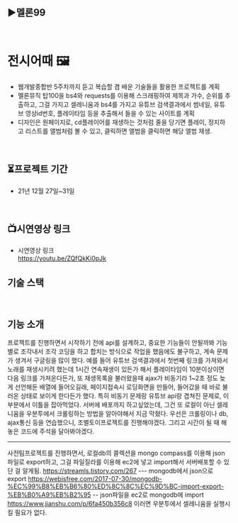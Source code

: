 ## ▶멜론99

<br>

# 전시어때 🖼

+ 웹개발종합반 5주차까지 듣고 복습할 겸 배운 기술들을 활용한 프로젝트를 계획
+ 멜론뮤직 탑100을 bs4와 requests를 이용해 스크래핑하여 제목과 가수, 순위를 추출하고, 그걸 가지고 셀레니움과 bs4를 가지고 유튜브 검색결과에서 썸네일, 유튜브 영상id번호, 플레이타임 등을 추출해서 들을 수 있는 사이트를 계획
+ 디자인은 원페이지로, cd플레이어를 재생하는 것처럼 줄을 당기면 플레이, 정지하고 리스트를 앨범처럼 볼 수 있고, 클릭하면 앨범을 클릭하면 해당 앨범 재생.
<br>

## ⏳프로젝트 기간
- 21년 12월 27일~31일

<br>


## 📺시연영상 링크

- 시연영상 링크
   <br> https://youtu.be/ZQfQkKi0pJk
   <br>


## 기술 스택

<br>

## 기능 소개
프로젝트를 진행하면서 시작하기 전에 api를 설계하고, 중요한 기능들이 안될까봐 기능 별로 조각내서 조각 코딩을 하고 합치는 방식으로 작업을 했음에도 불구하고, 계속 문제가 생겨서 구글링을 많이 했다. 예를 들어 유튜브 검색결과에서 첫번째 링크를 가져와서 노래를 재생시키려 했는데 1시간 연속재생이 있든가 해서 플레이타임이 10분이상이면 다음 링크를 가져온다든가, 또 재생목록을 불러왔을때 ajax가 비동기라 1~2초 정도 늦게 선언해둔 배열에 들어오길래, 페이지접속시 로딩화면을 만들어, 들어갔을 때 바로 불러온 상태로 보이게 한다든가 했다. 특히 비동기 문제랑 유튜브 api랑 겹쳐진 문제로, 이 부분에서 이틀을 잡아먹었다. 서버에 배포까지 하고싶었는데, 그건 또 로컬이 아닌 셀레니움을 우분투에서 크롤링하는 방법을 알아야해서 지금 막혔다. 우선은 크롤링이나 db, ajax통신 등을 연습했으니, 조별토이프로젝트를 진행해야겠다.
그리고 시간이 될 때 해놓은 코드에 주석을 달아봐야겠다.


----------------
사전팀프로젝트를 진행하면서, 로컬db의 콜렉션을 mongo compass를 이용해 json파일로 export하고, 그걸 파일질라를 이용해 ec2에 넣고 import해서 서버배포할 수 있단 걸 알게됨.
https://streamls.tistory.com/267   --- mongodb에서 json으로 export
https://webisfree.com/2017-07-30/mongodb-%EC%99%B8%EB%B6%80%ED%8C%8C%EC%9D%BC-import-export-%EB%B0%A9%EB%B2%95 -- json파일을 ec2로 mongodb에 import
https://www.jianshu.com/p/6fa450b356c8
이러면 우분투에서 셀레니움을 실행시킬 필요가 없다.
